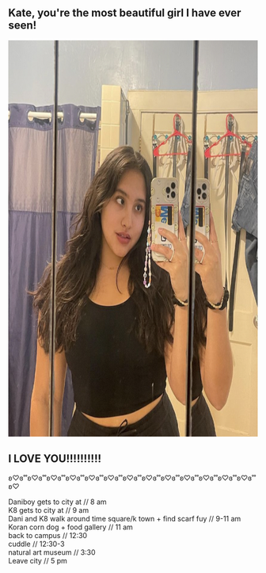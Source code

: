 <h2>Kate, you're the most beautiful girl I have ever seen!</h2> 
<html>
<body>

<img src="IMG-5507.jpg" width="800" height="800">

</body>
</html>
<h2>I LOVE YOU!!!!!!!!!!</h2>
ʚ♡ɞ˚˚ʚ♡ɞ˚˚ʚ♡ɞ˚˚ʚ♡ɞ˚˚ʚ♡ɞ˚˚ʚ♡ɞ˚˚ʚ♡ɞ˚˚ʚ♡ɞ˚˚ʚ♡ɞ˚˚ʚ♡ɞ˚˚ʚ♡ɞ˚˚ʚ♡ɞ˚˚ʚ♡ɞ˚˚ʚ♡


 <dl> 
 
<dt>Daniboy gets to city at // 8 am</dt>
 
<dt>K8 gets to city at // 9 am</dt>

<dt>Dani and K8 walk around time square/k town + find scarf fuy // 9-11 am</dt>
  
<dt>Koran corn dog + food gallery // 11 am</dt>

<dt>back to campus // 12:30</dt>
   
<dt>cuddle // 12:30-3</dt>
  
<dt>natural art museum // 3:30</dt>
  
<dt>Leave city // 5 pm</dt>
  
 </dl>

